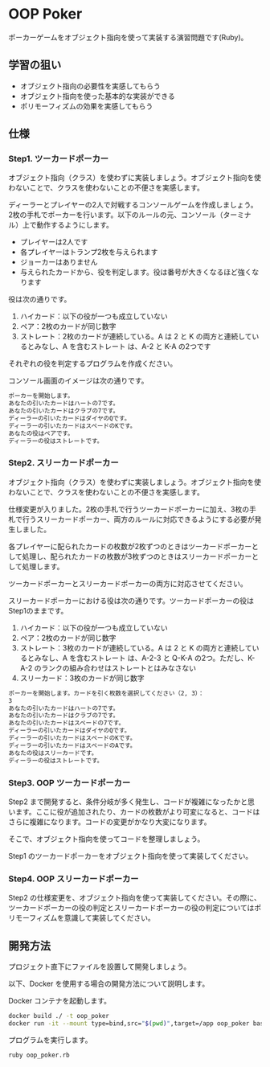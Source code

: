 # OOP Poker

ポーカーゲームをオブジェクト指向を使って実装する演習問題です(Ruby)。

## 学習の狙い

- オブジェクト指向の必要性を実感してもらう
- オブジェクト指向を使った基本的な実装ができる
- ポリモーフィズムの効果を実感してもらう

## 仕様

### Step1. ツーカードポーカー

オブジェクト指向（クラス）を使わずに実装しましょう。オブジェクト指向を使わないことで、クラスを使わないことの不便さを実感します。

ディーラーとプレイヤーの2人で対戦するコンソールゲームを作成しましょう。2枚の手札でポーカーを行います。以下のルールの元、コンソール（ターミナル）上で動作するようにします。

- プレイヤーは2人です
- 各プレイヤーはトランプ2枚を与えられます
- ジョーカーはありません
- 与えられたカードから、役を判定します。役は番号が大きくなるほど強くなります

役は次の通りです。

1. ハイカード：以下の役が一つも成立していない
2. ペア：2枚のカードが同じ数字
3. ストレート：2枚のカードが連続している。A は 2 と K の両方と連続しているとみなし、A を含むストレート は、A-2 と K-A の2つです

それぞれの役を判定するプログラムを作成ください。

コンソール画面のイメージは次の通りです。

```bash
ポーカーを開始します。
あなたの引いたカードはハートの7です。
あなたの引いたカードはクラブの7です。
ディーラーの引いたカードはダイヤのQです。
ディーラーの引いたカードはスペードのKです。
あなたの役はペアです。
ディーラーの役はストレートです。
```

### Step2. スリーカードポーカー

オブジェクト指向（クラス）を使わずに実装しましょう。オブジェクト指向を使わないことで、クラスを使わないことの不便さを実感します。

仕様変更が入りました。2枚の手札で行うツーカードポーカーに加え、3枚の手札で行うスリーカードポーカー、両方のルールに対応できるようにする必要が発生しました。

各プレイヤーに配られたカードの枚数が2枚ずつのときはツーカードポーカーとして処理し、配られたカードの枚数が3枚ずつのときはスリーカードポーカーとして処理します。

ツーカードポーカーとスリーカードポーカーの両方に対応させてください。

スリーカードポーカーにおける役は次の通りです。ツーカードポーカーの役はStep1のままです。

1. ハイカード：以下の役が一つも成立していない
2. ペア：2枚のカードが同じ数字
3. ストレート：3枚のカードが連続している。A は 2 と K の両方と連続しているとみなし、A を含むストレート は、A-2-3 と Q-K-A の2つ。ただし、K-A-2 のランクの組み合わせはストレートとはみなさない
4. スリーカード：3枚のカードが同じ数字

```bash
ポーカーを開始します。カードを引く枚数を選択してください（2, 3）：
3
あなたの引いたカードはハートの7です。
あなたの引いたカードはクラブの7です。
あなたの引いたカードはスペードの7です。
ディーラーの引いたカードはダイヤのQです。
ディーラーの引いたカードはスペードのKです。
ディーラーの引いたカードはスペードのAです。
あなたの役はスリーカードです。
ディーラーの役はストレートです。
```

### Step3. OOP ツーカードポーカー

Step2 まで開発すると、条件分岐が多く発生し、コードが複雑になったかと思います。ここに役が追加されたり、カードの枚数がより可変になると、コードはさらに複雑になります。コードの変更がかなり大変になります。

そこで、オブジェクト指向を使ってコードを整理しましょう。

Step1 のツーカードポーカーをオブジェクト指向を使って実装してください。

### Step4. OOP スリーカードポーカー

Step2 の仕様変更を、オブジェクト指向を使って実装してください。その際に、ツーカードポーカーの役の判定とスリーカードポーカーの役の判定についてはポリモーフィズムを意識して実装してください。

## 開発方法

プロジェクト直下にファイルを設置して開発しましょう。

以下、Docker を使用する場合の開発方法について説明します。

Docker コンテナを起動します。

```bash
docker build ./ -t oop_poker
docker run -it --mount type=bind,src="$(pwd)",target=/app oop_poker bash
```

プログラムを実行します。

```bash
ruby oop_poker.rb
```
